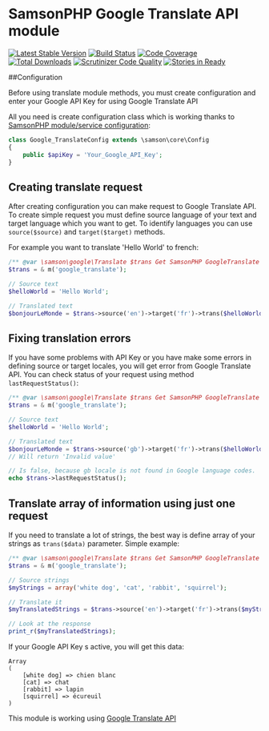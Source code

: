 # SamsonPHP Google Translate API module

[![Latest Stable Version](https://poser.pugx.org/samsonphp/google_translate/v/stable.svg)](https://packagist.org/packages/samsonphp/google_translate) 
[![Build Status](https://scrutinizer-ci.com/g/samsonphp/google_translate/badges/build.png?b=master)](https://scrutinizer-ci.com/g/samsonphp/google_translate/badges/build.png?b=master)
[![Code Coverage](https://scrutinizer-ci.com/g/samsonphp/google_translate/badges/coverage.png?b=master)](https://scrutinizer-ci.com/g/samsonphp/google_translate/?branch=master)
[![Total Downloads](https://poser.pugx.org/samsonphp/google_translate/downloads.svg)](https://packagist.org/packages/samsonphp/google_translate)
[![Scrutinizer Code Quality](https://scrutinizer-ci.com/g/samsonphp/google_translate/badges/quality-score.png?b=master)](https://scrutinizer-ci.com/g/samsonphp/google_translate/?branch=master)
[![Stories in Ready](https://badge.waffle.io/samsonphp/google_translate.png?label=ready&title=Ready)](https://waffle.io/samsonphp/google_translate)

##Configuration

Before using translate module methods, you must create configuration and enter your Google API Key for using Google Translate API

All you need is create configuration class which is working thanks to [SamsonPHP module/service configuration](https://github.com/samsonphp/config):

```php
class Google_TranslateConfig extends \samson\core\Config
{
    public $apiKey = 'Your_Google_API_Key';
}
```

## Creating translate request

After creating configuration you can make request to Google Translate API. To create simple request you must define source language of your text and target language which you want to get. To identify languages you can use ```source($source)``` and ```target($target)``` methods.

For example you want to translate 'Hello World' to french:

```php
/** @var \samson\google\Translate $trans Get SamsonPHP GoogleTranslate module */
$trans = & m('google_translate');

// Source text
$helloWorld = 'Hello World';

// Translated text
$bonjourLeMonde = $trans->source('en')->target('fr')->trans($helloWorld);
```

## Fixing translation errors

If you have some problems with API Key or you have make some errors in defining source or target locales, you will get error from Google Translate API.
You can check status of your request using method ```lastRequestStatus()```:

```php
/** @var \samson\google\Translate $trans Get SamsonPHP GoogleTranslate module */
$trans = & m('google_translate');

// Source text
$helloWorld = 'Hello World';

// Translated text
$bonjourLeMonde = $trans->source('gb')->target('fr')->trans($helloWorld);
// Will return 'Invalid value'

// Is false, because gb locale is not found in Google language codes.
echo $trans->lastRequestStatus();
```

## Translate array of information using just one request

If you need to translate a lot of strings, the best way is define array of your strings as ```trans($data)``` parameter.
Simple example:

```php
/** @var \samson\google\Translate $trans Get SamsonPHP GoogleTranslate module */
$trans = & m('google_translate');

// Source strings
$myStrings = array('white dog', 'cat', 'rabbit', 'squirrel');

// Translate it
$myTranslatedStrings = $trans->source('en')->target('fr')->trans($myStrings);

// Look at the response
print_r($myTranslatedStrings);
```

If your Google API Key s active, you will get this data:

```
Array
(
    [white dog] => chien blanc
    [cat] => chat
    [rabbit] => lapin
    [squirrel] => écureuil
)
```

This module is working using [Google Translate API](https://cloud.google.com/translate/)
